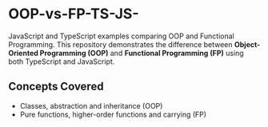 # OOP-vs-FP-TS-JS-
JavaScript and TypeScript examples comparing OOP and Functional Programming.
This repository demonstrates the difference between **Object-Oriented Programming (OOP)** and **Functional Programming (FP)** using both TypeScript and JavaScript.

## Concepts Covered
- Classes, abstraction and inheritance (OOP)
- Pure functions, higher-order functions and carrying (FP)

